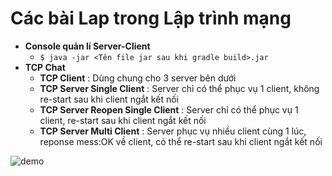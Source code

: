 # Các bài Lap trong Lập trình mạng

* **Console quản lí Server-Client**
    * `$ java -jar <Tên file jar sau khi gradle build>.jar`
* **TCP Chat**
    * **TCP Client** : Dùng chung cho 3 server bên dưới
    * **TCP Server Single Client** : Server chỉ có thể phục vụ 1 client, không re-start sau khi client ngắt kết nối
    * **TCP Server Reopen Single Client** : Server chỉ có thể phục vụ 1 client, re-start sau khi client ngắt kết nối
    * **TCP Server Multi Client** : Server phục vụ nhiều client cùng 1 lúc, reponse mess:OK về client, có thể re-start sau khi client ngắt kết nối

![demo](/res/img/demo1.gif "Optional Title")
